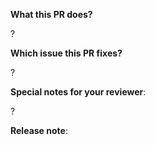 **What this PR does?**

?

**Which issue this PR fixes?**

?

**Special notes for your reviewer**:

?

**Release note**:

```release-note
```
